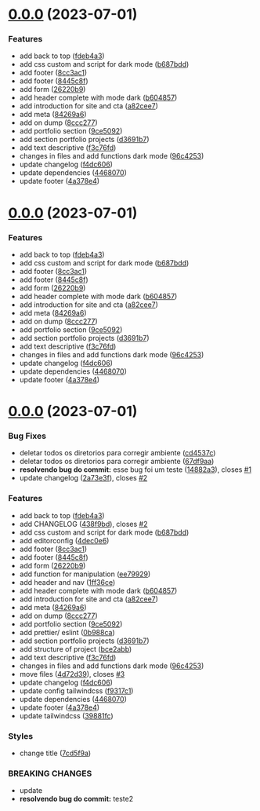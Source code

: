 # [0.0.0](https://github.com/felpsalvs/vanilla-js/compare/v1.1.0...v0.0.0) (2023-07-01)

### Features

* add back to top ([fdeb4a3](https://github.com/felpsalvs/vanilla-js/commit/fdeb4a36727fc0cbe935c4e742069324616d6bf2))
* add css custom and script for dark mode ([b687bdd](https://github.com/felpsalvs/vanilla-js/commit/b687bdd62c5d5f06d54a122e218def600356f997))
* add footer ([8cc3ac1](https://github.com/felpsalvs/vanilla-js/commit/8cc3ac1c7da63f7ebf722751bc5974226e1342ae))
* add footer ([8445c8f](https://github.com/felpsalvs/vanilla-js/commit/8445c8f206343b0ef93ef3cfb440e106c55ddcf6))
* add form ([26220b9](https://github.com/felpsalvs/vanilla-js/commit/26220b96082227e5860bd89ccfaf4492ff497603))
* add header complete with mode dark ([b604857](https://github.com/felpsalvs/vanilla-js/commit/b604857f0b6985c96510ab3d4394412617891d83))
* add introduction for site and cta ([a82cee7](https://github.com/felpsalvs/vanilla-js/commit/a82cee7756909556fa164e01e9e243d01032f46b))
* add meta ([84269a6](https://github.com/felpsalvs/vanilla-js/commit/84269a647a010a9bf7b47830a5c45d777312fc7e))
* add on dump ([8ccc277](https://github.com/felpsalvs/vanilla-js/commit/8ccc277d527adb97eec88b55339e4c020a2b7b8a))
* add portfolio section ([9ce5092](https://github.com/felpsalvs/vanilla-js/commit/9ce509249630e7bf4ee9d152689dbff4da9fd997))
* add section portfolio projects ([d3691b7](https://github.com/felpsalvs/vanilla-js/commit/d3691b7db774e44768eb13463d3d1bf0f7c98afa))
* add text descriptive ([f3c76fd](https://github.com/felpsalvs/vanilla-js/commit/f3c76fd8674658c30f5e4a3d83aa2b3b35708a54))
* changes in files and add functions dark mode ([96c4253](https://github.com/felpsalvs/vanilla-js/commit/96c425397480089c4d09deb3f4db1b90178344fc))
* update changelog ([f4dc606](https://github.com/felpsalvs/vanilla-js/commit/f4dc606d3ef3f27c488e51084b514cc5d92e5f24))
* update dependencies ([4468070](https://github.com/felpsalvs/vanilla-js/commit/446807053a3fd63006b6fc1e86934b2656503d3d))
* update footer ([4a378e4](https://github.com/felpsalvs/vanilla-js/commit/4a378e42e46ceb0f03707acfcacd1d57a7eeb678))

# [0.0.0](https://github.com/felpsalvs/vanilla-js/compare/v1.1.0...v0.0.0) (2023-07-01)

### Features

* add back to top ([fdeb4a3](https://github.com/felpsalvs/vanilla-js/commit/fdeb4a36727fc0cbe935c4e742069324616d6bf2))
* add css custom and script for dark mode ([b687bdd](https://github.com/felpsalvs/vanilla-js/commit/b687bdd62c5d5f06d54a122e218def600356f997))
* add footer ([8cc3ac1](https://github.com/felpsalvs/vanilla-js/commit/8cc3ac1c7da63f7ebf722751bc5974226e1342ae))
* add footer ([8445c8f](https://github.com/felpsalvs/vanilla-js/commit/8445c8f206343b0ef93ef3cfb440e106c55ddcf6))
* add form ([26220b9](https://github.com/felpsalvs/vanilla-js/commit/26220b96082227e5860bd89ccfaf4492ff497603))
* add header complete with mode dark ([b604857](https://github.com/felpsalvs/vanilla-js/commit/b604857f0b6985c96510ab3d4394412617891d83))
* add introduction for site and cta ([a82cee7](https://github.com/felpsalvs/vanilla-js/commit/a82cee7756909556fa164e01e9e243d01032f46b))
* add meta ([84269a6](https://github.com/felpsalvs/vanilla-js/commit/84269a647a010a9bf7b47830a5c45d777312fc7e))
* add on dump ([8ccc277](https://github.com/felpsalvs/vanilla-js/commit/8ccc277d527adb97eec88b55339e4c020a2b7b8a))
* add portfolio section ([9ce5092](https://github.com/felpsalvs/vanilla-js/commit/9ce509249630e7bf4ee9d152689dbff4da9fd997))
* add section portfolio projects ([d3691b7](https://github.com/felpsalvs/vanilla-js/commit/d3691b7db774e44768eb13463d3d1bf0f7c98afa))
* add text descriptive ([f3c76fd](https://github.com/felpsalvs/vanilla-js/commit/f3c76fd8674658c30f5e4a3d83aa2b3b35708a54))
* changes in files and add functions dark mode ([96c4253](https://github.com/felpsalvs/vanilla-js/commit/96c425397480089c4d09deb3f4db1b90178344fc))
* update changelog ([f4dc606](https://github.com/felpsalvs/vanilla-js/commit/f4dc606d3ef3f27c488e51084b514cc5d92e5f24))
* update dependencies ([4468070](https://github.com/felpsalvs/vanilla-js/commit/446807053a3fd63006b6fc1e86934b2656503d3d))
* update footer ([4a378e4](https://github.com/felpsalvs/vanilla-js/commit/4a378e42e46ceb0f03707acfcacd1d57a7eeb678))

# [0.0.0](https://github.com/felpsalvs/vanilla-js/compare/v1.1.0...v0.0.0) (2023-07-01)

### Bug Fixes

* deletar todos os diretorios para corregir ambiente ([cd4537c](https://github.com/felpsalvs/vanilla-js/commit/cd4537cbd9025d36244c394c8b71ad31506d519a))
* deletar todos os diretorios para corregir ambiente ([67df9aa](https://github.com/felpsalvs/vanilla-js/commit/67df9aa822c0344e0336cb0e9d62df8cda5807f7))
* **resolvendo bug do commit:** esse bug foi um teste ([14882a3](https://github.com/felpsalvs/vanilla-js/commit/14882a319ec515d8f08495efbc0effda7956fba0)), closes [#1](https://github.com/felpsalvs/vanilla-js/issues/1)
* update changelog ([2a73e3f](https://github.com/felpsalvs/vanilla-js/commit/2a73e3f263aeca3d75de4e99dc2d728cdb926b8b)), closes [#2](https://github.com/felpsalvs/vanilla-js/issues/2)

### Features

* add back to top ([fdeb4a3](https://github.com/felpsalvs/vanilla-js/commit/fdeb4a36727fc0cbe935c4e742069324616d6bf2))
* add CHANGELOG ([438f9bd](https://github.com/felpsalvs/vanilla-js/commit/438f9bdc02c20b84d89bd786315fd462333fbf82)), closes [#2](https://github.com/felpsalvs/vanilla-js/issues/2)
* add css custom and script for dark mode ([b687bdd](https://github.com/felpsalvs/vanilla-js/commit/b687bdd62c5d5f06d54a122e218def600356f997))
* add editorconfig ([4dec0e6](https://github.com/felpsalvs/vanilla-js/commit/4dec0e65b491f1528ee35abfc79d5eac25f037cf))
* add footer ([8cc3ac1](https://github.com/felpsalvs/vanilla-js/commit/8cc3ac1c7da63f7ebf722751bc5974226e1342ae))
* add footer ([8445c8f](https://github.com/felpsalvs/vanilla-js/commit/8445c8f206343b0ef93ef3cfb440e106c55ddcf6))
* add form ([26220b9](https://github.com/felpsalvs/vanilla-js/commit/26220b96082227e5860bd89ccfaf4492ff497603))
* add function for manipulation ([ee79929](https://github.com/felpsalvs/vanilla-js/commit/ee799299c86dd378faafb8782fecd22ccc6189e6))
* add header and nav ([1ff36ce](https://github.com/felpsalvs/vanilla-js/commit/1ff36cec33aae7a370d10435e3be54bf3a64553d))
* add header complete with mode dark ([b604857](https://github.com/felpsalvs/vanilla-js/commit/b604857f0b6985c96510ab3d4394412617891d83))
* add introduction for site and cta ([a82cee7](https://github.com/felpsalvs/vanilla-js/commit/a82cee7756909556fa164e01e9e243d01032f46b))
* add meta ([84269a6](https://github.com/felpsalvs/vanilla-js/commit/84269a647a010a9bf7b47830a5c45d777312fc7e))
* add on dump ([8ccc277](https://github.com/felpsalvs/vanilla-js/commit/8ccc277d527adb97eec88b55339e4c020a2b7b8a))
* add portfolio section ([9ce5092](https://github.com/felpsalvs/vanilla-js/commit/9ce509249630e7bf4ee9d152689dbff4da9fd997))
* add prettier/ eslint ([0b988ca](https://github.com/felpsalvs/vanilla-js/commit/0b988caa28542e44f616b222832bdd782afe4108))
* add section portfolio projects ([d3691b7](https://github.com/felpsalvs/vanilla-js/commit/d3691b7db774e44768eb13463d3d1bf0f7c98afa))
* add structure of project ([bce2abb](https://github.com/felpsalvs/vanilla-js/commit/bce2abba43b49f3c9900b07879a3fba41ee9a09c))
* add text descriptive ([f3c76fd](https://github.com/felpsalvs/vanilla-js/commit/f3c76fd8674658c30f5e4a3d83aa2b3b35708a54))
* changes in files and add functions dark mode ([96c4253](https://github.com/felpsalvs/vanilla-js/commit/96c425397480089c4d09deb3f4db1b90178344fc))
* move files ([4d72d39](https://github.com/felpsalvs/vanilla-js/commit/4d72d39c498c91230915e4b05dba0066b6d4552e)), closes [#3](https://github.com/felpsalvs/vanilla-js/issues/3)
* update changelog ([f4dc606](https://github.com/felpsalvs/vanilla-js/commit/f4dc606d3ef3f27c488e51084b514cc5d92e5f24))
* update config tailwindcss ([f9317c1](https://github.com/felpsalvs/vanilla-js/commit/f9317c1e9ead3fb02f4dbab69083a8015db1567c))
* update dependencies ([4468070](https://github.com/felpsalvs/vanilla-js/commit/446807053a3fd63006b6fc1e86934b2656503d3d))
* update footer ([4a378e4](https://github.com/felpsalvs/vanilla-js/commit/4a378e42e46ceb0f03707acfcacd1d57a7eeb678))
* update tailwindcss ([39881fc](https://github.com/felpsalvs/vanilla-js/commit/39881fcc13debe6b797fb29db4fd2ecfb6fe5198))

### Styles

* change title ([7cd5f9a](https://github.com/felpsalvs/vanilla-js/commit/7cd5f9acdfab4a677d3aeb477224131e29ccfac9))

### BREAKING CHANGES

* update
* **resolvendo bug do commit:** teste2
